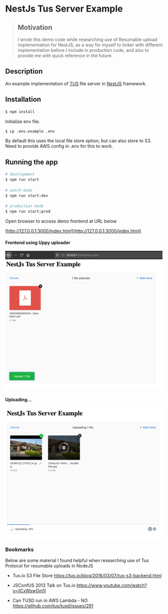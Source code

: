 # NestJs Tus Server Example

> ## Motivation
>
> I wrote this demo code while researching use of Resumable upload implementation for NestJS, as a way for myself to tinker with different implementation before I include in production code, and also to provide me with quick reference in the future.

## Description

An example implementation of [TUS](https://tus.io) file server in [NestJS](https://github.com/nestjs/nest) framework.

## Installation

```bash
$ npm install
```

Initialize env file.

```bash
$ cp .env.example .env
```

By default this uses the local file store option, but can also store to S3. Need to provide AWS config in .env for this to work.

## Running the app

```bash
# development
$ npm run start

# watch mode
$ npm run start:dev

# production mode
$ npm run start:prod
```

Open browser to access demo frontend at URL below

[http://127.0.0.1:3000/index.html](http://127.0.0.1:3000/index.html)

#### Frontend using Uppy uploader

<img alt="screenshot-01" src="screenshots/screenshot-01.png" width="500px" />

#### Uploading...

<img alt="screenshot-02" src="screenshots/screenshot-02.png" width="500px" />

### Bookmarks

Below are some material I found helpful when researching use of Tus Protocol for resumable uploads in NodeJS

- Tus.io S3 File Store https://tus.io/blog/2016/03/07/tus-s3-backend.html

- JSConfUS 2013 Talk on Tus.io https://www.youtube.com/watch?v=ilCxWswGm1I

- Can TUSD run in AWS Lambda - NO https://github.com/tus/tusd/issues/291
